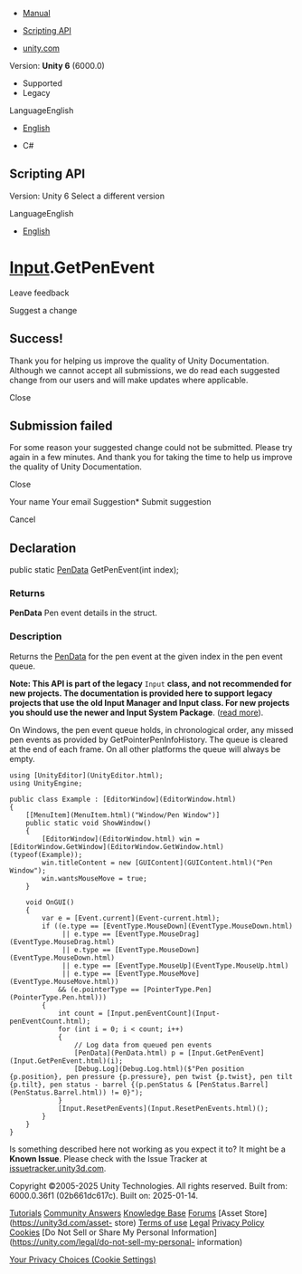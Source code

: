 [ ]()

  * [Manual](../Manual/index.html)
  * [Scripting API](../ScriptReference/index.html)

  * [unity.com](https://unity.com/)

Version: **Unity 6** (6000.0)

  * Supported
  * Legacy

LanguageEnglish

  * [English]()

  * C#

[ ](https://docs.unity3d.com)

## Scripting API

Version: Unity 6 Select a different version

LanguageEnglish

  * [English]()

#  [Input](Input.html).GetPenEvent

Leave feedback

Suggest a change

## Success!

Thank you for helping us improve the quality of Unity Documentation. Although
we cannot accept all submissions, we do read each suggested change from our
users and will make updates where applicable.

Close

## Submission failed

For some reason your suggested change could not be submitted. Please <a>try
again</a> in a few minutes. And thank you for taking the time to help us
improve the quality of Unity Documentation.

Close

Your name Your email Suggestion* Submit suggestion

Cancel

[ ]()

## Declaration

public static [PenData](PenData.html) GetPenEvent(int index);

### Returns

**PenData** Pen event details in the struct.

### Description

Returns the [PenData](PenData.html) for the pen event at the given index in
the pen event queue.

**Note: This API is part of the legacy** `Input` **class, and not recommended
for new projects. The documentation is provided here to support legacy
projects that use the old Input Manager and Input class. For new projects you
should use the newer and Input System Package**. ([read
more](../Manual/Input.html)).  
  
On Windows, the pen event queue holds, in chronological order, any missed pen
events as provided by GetPointerPenInfoHistory. The queue is cleared at the
end of each frame. On all other platforms the queue will always be empty.

    
    
    using [UnityEditor](UnityEditor.html);
    using UnityEngine;  
      
    public class Example : [EditorWindow](EditorWindow.html)
    {
        [[MenuItem](MenuItem.html)("Window/Pen Window")]
        public static void ShowWindow()
        {
            [EditorWindow](EditorWindow.html) win = [EditorWindow.GetWindow](EditorWindow.GetWindow.html)(typeof(Example));
            win.titleContent = new [GUIContent](GUIContent.html)("Pen Window");
            win.wantsMouseMove = true;
        }  
      
        void OnGUI()
        {
            var e = [Event.current](Event-current.html);
            if ((e.type == [EventType.MouseDown](EventType.MouseDown.html)
                 || e.type == [EventType.MouseDrag](EventType.MouseDrag.html)
                 || e.type == [EventType.MouseDown](EventType.MouseDown.html)
                 || e.type == [EventType.MouseUp](EventType.MouseUp.html)
                 || e.type == [EventType.MouseMove](EventType.MouseMove.html))
                && (e.pointerType == [PointerType.Pen](PointerType.Pen.html)))
            {
                int count = [Input.penEventCount](Input-penEventCount.html);
                for (int i = 0; i < count; i++)
                {
                    // Log data from queued pen events
                    [PenData](PenData.html) p = [Input.GetPenEvent](Input.GetPenEvent.html)(i);
                    [Debug.Log](Debug.Log.html)($"Pen position {p.position}, pen pressure {p.pressure}, pen twist {p.twist}, pen tilt {p.tilt}, pen status - barrel {(p.penStatus & [PenStatus.Barrel](PenStatus.Barrel.html)) != 0}");
                }
                [Input.ResetPenEvents](Input.ResetPenEvents.html)();
            }
        }
    }
    

Is something described here not working as you expect it to? It might be a
**Known Issue**. Please check with the Issue Tracker at
[issuetracker.unity3d.com](https://issuetracker.unity3d.com).

Copyright ©2005-2025 Unity Technologies. All rights reserved. Built from:
6000.0.36f1 (02b661dc617c). Built on: 2025-01-14.

[Tutorials](https://unity3d.com/learn) [Community
Answers](https://answers.unity3d.com) [Knowledge
Base](https://support.unity3d.com/hc/en-us)
[Forums](https://forum.unity3d.com) [Asset Store](https://unity3d.com/asset-
store) [Terms of use](https://docs.unity3d.com/Manual/TermsOfUse.html)
[Legal](https://unity.com/legal) [Privacy
Policy](https://unity.com/legal/privacy-policy)
[Cookies](https://unity.com/legal/cookie-policy) [Do Not Sell or Share My
Personal Information](https://unity.com/legal/do-not-sell-my-personal-
information)

[Your Privacy Choices (Cookie Settings)](javascript:void\(0\);)

